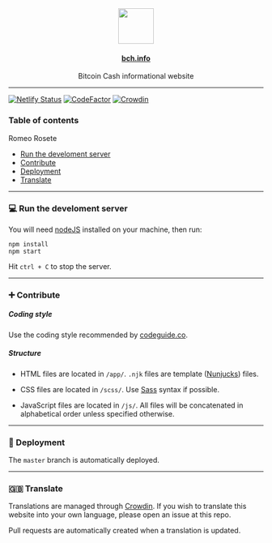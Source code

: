<div align="center">
  <img src="app/static/img/bitcoin-cash-logo-flag.svg" height="70">
  <h4><a href="https://bch.info" target="_blank">bch.info</a></h4>
  <p>Bitcoin Cash informational website</p>
</div>

<hr>

[![Netlify Status](https://api.netlify.com/api/v1/badges/52d9f701-354f-4e58-9223-d4da49906174/deploy-status)](https://app.netlify.com/sites/bch/deploys) [![CodeFactor](https://www.codefactor.io/repository/github/bchinfo/bch.info/badge)](https://www.codefactor.io/repository/github/bchinfo/bch.info) [![Crowdin](https://badges.crowdin.net/bchinfo/localized.svg)](https://crowdin.com/project/bchinfo)

### Table of contents
Romeo Rosete
- [Run the develoment server](#-run-the-develoment-server)
- [Contribute](#-contribute)
- [Deployment](#-deployment)
- [Translate](#-translate)

<hr>

### 💻 Run the develoment server

You will need [nodeJS](https://nodejs.org/en/) installed on your machine, then run:

```shell
npm install
npm start
```

Hit `ctrl + C` to stop the server.

<hr>

### ➕ Contribute

##### Coding style

Use the coding style recommended by [codeguide.co](https://codeguide.co).

##### Structure

- HTML files are located in `/app/`. `.njk` files are template ([Nunjucks](https://mozilla.github.io/nunjucks/)) files.

- CSS files are located in `/scss/`. Use [Sass](https://sass-lang.com) syntax if possible.

- JavaScript files are located in `/js/`. All files will be concatenated in alphabetical order unless specified otherwise.

<hr>

### 🚀 Deployment

The `master` branch is automatically deployed.

<hr>

### 🇬🇧 Translate

Translations are managed through [Crowdin](https://crowdin.com/project/bchinfo). If you wish to translate this website into your own language, please open an issue at this repo.

Pull requests are automatically created when a translation is updated.

